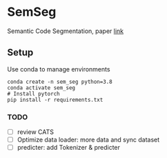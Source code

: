 # SemSeg
Semantic Code Segmentation, paper [link](https://www.overleaf.com/project/6331cafdb13619ac9254afd8)

## Setup

Use conda to manage environments
```shell script
conda create -n sem_seg python=3.8
conda activate sem_seg
# Install pytorch
pip install -r requirements.txt
```


### TODO
- [ ] review CATS
- [ ] Optimize data loader: more data and sync dataset
- [ ] predicter: add Tokenizer & predicter